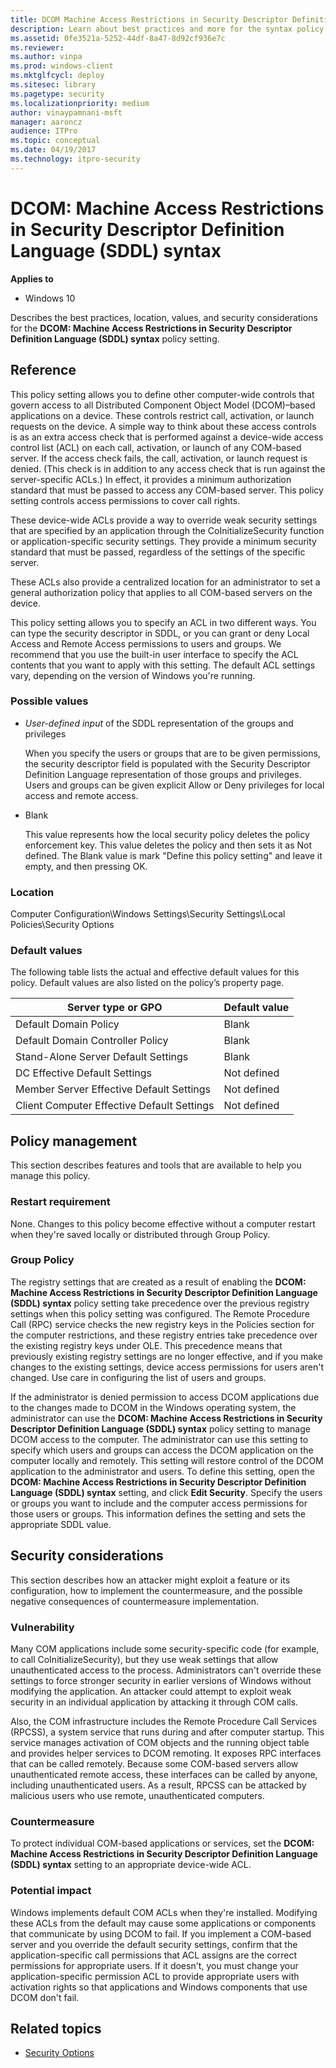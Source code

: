 ```yaml
---
title: DCOM Machine Access Restrictions in Security Descriptor Definition Language (SDDL) syntax 
description: Learn about best practices and more for the syntax policy setting, DCOM Machine Access Restrictions in Security Descriptor Definition Language (SDDL).
ms.assetid: 0fe3521a-5252-44df-8a47-8d92cf936e7c
ms.reviewer: 
ms.author: vinpa
ms.prod: windows-client
ms.mktglfcycl: deploy
ms.sitesec: library
ms.pagetype: security
ms.localizationpriority: medium
author: vinaypamnani-msft
manager: aaroncz
audience: ITPro
ms.topic: conceptual
ms.date: 04/19/2017
ms.technology: itpro-security
---
```


# DCOM: Machine Access Restrictions in Security Descriptor Definition Language (SDDL) syntax

**Applies to**
-   Windows 10

Describes the best practices, location, values, and security considerations for the **DCOM: Machine Access Restrictions in Security Descriptor Definition Language (SDDL) syntax** policy setting.

## Reference

This policy setting allows you to define other computer-wide controls that govern access to all Distributed Component Object Model (DCOM)–based applications on a device. These controls restrict call, activation, or launch requests on the device. A simple way to think about these access controls is as an extra access check that is performed against a device-wide access control list (ACL) on each call, activation, or launch of any COM-based server. If the access check fails, the call, activation, or launch request is denied. (This check is in addition to any access check that is run against the server-specific ACLs.) In effect, it provides a minimum authorization standard that must be passed to access any COM-based server. This policy setting controls access permissions to cover call rights.

These device-wide ACLs provide a way to override weak security settings that are specified by an application through the CoInitializeSecurity function or application-specific security settings. They provide a minimum security standard that must be passed, regardless of the settings of the specific server.

These ACLs also provide a centralized location for an administrator to set a general authorization policy that applies to all COM-based servers on the device.

This policy setting allows you to specify an ACL in two different ways. You can type the security descriptor in SDDL, or you can grant or deny Local Access and Remote Access permissions to users and groups. We recommend that you use the built-in user interface to specify the ACL contents that you want to apply with this setting. The default ACL settings vary, depending on the version of Windows you're running.

### Possible values

-   *User-defined input* of the SDDL representation of the groups and privileges

    When you specify the users or groups that are to be given permissions, the security descriptor field is populated with the Security Descriptor Definition Language representation of those groups and privileges. Users and groups can be given explicit Allow or Deny privileges for local access and remote access.

-   Blank

    This value represents how the local security policy deletes the policy enforcement key. This value deletes the policy and then sets it as Not defined. The Blank value is mark "Define this policy setting" and leave it empty, and then pressing OK.

### Location

Computer Configuration\\Windows Settings\\Security Settings\\Local Policies\\Security Options

### Default values

The following table lists the actual and effective default values for this policy. Default values are also listed on the policy’s property page.

| Server type or GPO | Default value
| - | - |
| Default Domain Policy | Blank |
| Default Domain Controller Policy | Blank | 
| Stand-Alone Server Default Settings | Blank | 
| DC Effective Default Settings | Not defined | 
| Member Server Effective Default Settings | Not defined | 
| Client Computer Effective Default Settings | Not defined | 
 
## Policy management

This section describes features and tools that are available to help you manage this policy.
### Restart requirement

None. Changes to this policy become effective without a computer restart when they're saved locally or distributed through Group Policy.

### Group Policy

The registry settings that are created as a result of enabling the **DCOM: Machine Access Restrictions in Security Descriptor Definition Language (SDDL) syntax** policy setting take precedence over the previous registry settings when this policy setting was configured. The Remote Procedure Call (RPC) service checks the new registry keys in the Policies section for the computer restrictions, and these registry entries take precedence over the existing registry keys under OLE. This precedence means that previously existing registry settings are no longer effective, and if you make changes to the existing settings, device access permissions for users aren't changed. Use care in configuring the list of users and groups.

If the administrator is denied permission to access DCOM applications due to the changes made to DCOM in the Windows operating system, the administrator can use the **DCOM: Machine Access Restrictions in Security Descriptor Definition Language (SDDL) syntax** policy setting to manage DCOM access to the computer. The administrator can use this setting to specify which users and groups can access the DCOM application on the computer locally and remotely. This setting will restore control of the DCOM application to the administrator and users. To define this setting, open the **DCOM: Machine Access Restrictions in Security Descriptor Definition Language (SDDL) syntax** setting, and click 
**Edit Security**. Specify the users or groups you want to include and the computer access permissions for those users or groups. This information defines the setting and sets the appropriate SDDL value.

## Security considerations

This section describes how an attacker might exploit a feature or its configuration, how to implement the countermeasure, and the possible negative consequences of countermeasure implementation.

### Vulnerability

Many COM applications include some security-specific code (for example, to call CoInitializeSecurity), but they use weak settings that allow unauthenticated access to the process. Administrators can't override these settings to force stronger security in earlier versions of Windows without modifying the application. An attacker could attempt to exploit weak security in an individual application by attacking it through COM calls.

Also, the COM infrastructure includes the Remote Procedure Call Services (RPCSS), a system service that runs during and after computer startup. This service manages activation of COM objects and the running object table and provides helper services to DCOM remoting. It exposes RPC interfaces that can be called remotely. Because some COM-based servers allow unauthenticated remote access, these interfaces can be called by anyone, including unauthenticated users. As a result, RPCSS can be attacked by malicious users who use remote, unauthenticated computers.

### Countermeasure

To protect individual COM-based applications or services, set the **DCOM: Machine Access Restrictions in Security Descriptor Definition Language (SDDL) syntax** setting to an appropriate device-wide ACL.

### Potential impact

Windows implements default COM ACLs when they're installed. Modifying these ACLs from the default may cause some applications or components that communicate by using DCOM to fail. If you implement a COM-based server and you override the default security settings, confirm that the application-specific call permissions that ACL assigns are the correct permissions for appropriate users. If it doesn't, you must change your application-specific permission ACL to provide appropriate users with activation rights so that applications and Windows components that use DCOM don't fail.

## Related topics

- [Security Options](security-options.md)
 
 
